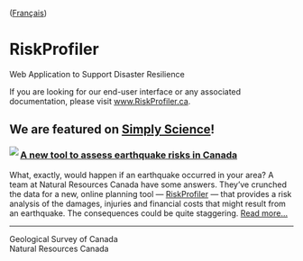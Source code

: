 ([Français](LISEZMOI.md))

# RiskProfiler

Web Application to Support Disaster Resilience

If you are looking for our end-user interface or any associated documentation, please visit www.RiskProfiler.ca.

## We are featured on [Simply Science](https://natural-resources.canada.ca/simply-science)!

<a href="https://www.riskprofiler.ca/"><img align="left" src="https://natural-resources.canada.ca/sites/nrcan/files/simply_science/thumbnail_english_1.png"></a>

### [A new tool to assess earthquake risks in Canada](https://natural-resources.canada.ca/simply-science/new-tool-assess-earthquake-risks-canada/25202)

What, exactly, would happen if an earthquake occurred in your area? A team at Natural Resources Canada have some answers. They’ve crunched the data for a new, online planning tool — [RiskProfiler](https://www.riskprofiler.ca/) — that provides a risk analysis of the damages, injuries and financial costs that might result from an earthquake. The consequences could be quite staggering. [Read more…](https://natural-resources.canada.ca/simply-science/new-tool-assess-earthquake-risks-canada/25202)<br clear="both">

---

Geological Survey of Canada  
Natural Resources Canada
